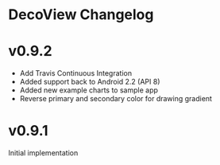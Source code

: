 # DecoView Changelog

v0.9.2
===

- Add Travis Continuous Integration
- Added support back to Android 2.2 (API 8)
- Added new example charts to sample app
- Reverse primary and secondary color for drawing gradient


v0.9.1
===

Initial implementation
